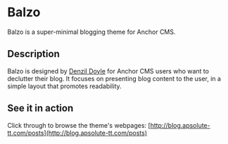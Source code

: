 # Balzo
Balzo is a super-minimal blogging theme for Anchor CMS.

## Description
Balzo is designed by [Denzil Doyle](www.denzildoyle.me) for Anchor CMS users who want to declutter their blog. It focuses on presenting blog content to the user, in a simple layout that promotes readability. 

## See it in action
Click through to browse the theme's webpages: [http://blog.apsolute-tt.com/posts](http://blog.apsolute-tt.com/posts)
